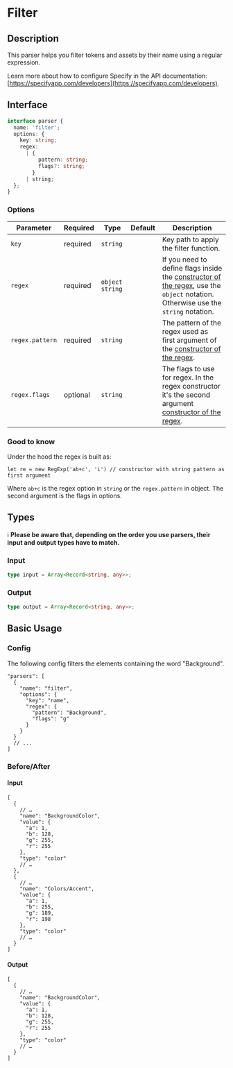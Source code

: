# Filter

## Description
This parser helps you filter tokens and assets by their name using a regular expression.

Learn more about how to configure Specify in the API documentation: [https://specifyapp.com/developers](https://specifyapp.com/developers).

## Interface

```ts
interface parser {
  name: 'filter';
  options: {
    key: string;
    regex:
      | {
          pattern: string;
          flags?: string;
        }
      | string;
  };
}
```

### Options

| Parameter       | Required | Type              | Default | Description                                                                                                                                                                                                                                                  |
| --------------- | -------- | ----------------- | ------- | ------------------------------------------------------------------------------------------------------------------------------------------------------------------------------------------------------------------------------------------------------------ |
| `key`           | required | `string`          |         | Key path to apply the filter function.                                                                                                                                                                                                                       |
| `regex`         | required | `object` `string` |         | If you need to define flags inside the [constructor of the regex](https://developer.mozilla.org/en-US/docs/Web/JavaScript/Reference/Global_Objects/RegExp#literal_notation_and_constructor), use the `object` notation. Otherwise use the `string` notation. |
| `regex.pattern` | required | `string`          |         | The pattern of the regex used as first argument of the [constructor of the regex](https://developer.mozilla.org/en-US/docs/Web/JavaScript/Reference/Global_Objects/RegExp#literal_notation_and_constructor).                                                 |
| `regex.flags`   | optional | `string`          |         | The flags to use for regex. In the regex constructor it's the second argument [constructor of the regex](https://developer.mozilla.org/en-US/docs/Web/JavaScript/Reference/Global_Objects/RegExp#literal_notation_and_constructor).                          |

### Good to know

Under the hood the regex is built as:

`let re = new RegExp('ab+c', 'i') // constructor with string pattern as first argument`

Where `ab+c` is the regex option in `string` or the `regex.pattern` in object. The second argument is the flags in options.

## Types

ℹ️ **Please be aware that, depending on the order you use parsers, their input and output types have to match.**

### Input

```ts
type input = Array<Record<string, any>>;
```

### Output

```ts
type output = Array<Record<string, any>>;
```

## Basic Usage

### Config

The following config filters the elements containing the word "Background".
```jsonc
"parsers": [
  {
    "name": "filter",
    "options": {
      "key": "name",
      "regex": {
        "pattern": "Background",
        "flags": "g"
      }
    }
  }
  // ...
]
```

### Before/After

#### Input

```jsonc
[
  {
    // …
    "name": "BackgroundColor",
    "value": {
      "a": 1,
      "b": 128,
      "g": 255,
      "r": 255
    },
    "type": "color"
    // …
  },
  {
    // …
    "name": "Colors/Accent",
    "value": {
      "a": 1,
      "b": 255,
      "g": 189,
      "r": 198
    },
    "type": "color"
    // …
  }
]
```

#### Output

```jsonc
[
  {
    // …
    "name": "BackgroundColor",
    "value": {
      "a": 1,
      "b": 128,
      "g": 255,
      "r": 255
    },
    "type": "color"
    // …
  }
]
```
